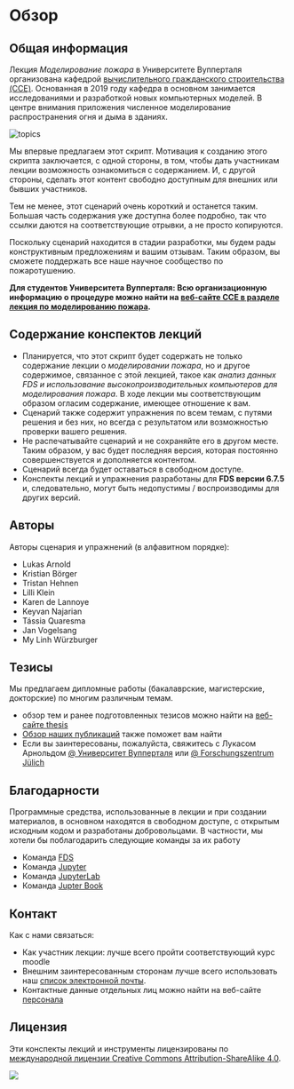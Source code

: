 # Обзор

## Общая информация

Лекция  *Моделирование пожара* в Университете Вупперталя организована кафедрой [вычислительного гражданского строительства (CCE)](https://cce.uni-wuppertal.de/). Основанная в 2019 году кафедра в основном занимается исследованиями и разработкой новых компьютерных моделей. В центре внимания приложения численное моделирование распространения огня и дыма в зданиях.

![topics](./figs/fire_banner.png)

Мы впервые предлагаем этот скрипт. Мотивация к созданию этого скрипта заключается, с одной стороны, в том, чтобы дать участникам лекции возможность ознакомиться с содержанием. И, с другой стороны, сделать этот контент свободно доступным для внешних или бывших участников.

Тем не менее, этот сценарий очень короткий и останется таким. Большая часть содержания уже доступна более подробно, так что ссылки даются на соответствующие отрывки, а не просто копируются.

Поскольку сценарий находится в стадии разработки, мы будем рады конструктивным предложениям и вашим отзывам. Таким образом, вы сможете поддержать все наше научное сообщество по пожаротушению.

**Для студентов Университета Вупперталя: Всю организационную информацию о процедуре можно найти на [веб-сайте CCE в разделе лекция по моделированию пожара](https://cce.uni-wuppertal.de/de/lehre/numerische-brandsimulationen.html).**

## Содержание конспектов лекций

* Планируется, что этот скрипт будет содержать не только содержание лекции о *моделировании пожара*, но и другое содержимое, связанное с этой лекцией, такое как *анализ данных FDS и использование высокопроизводительных компьютеров для моделирования пожара*. В ходе лекции мы соответствующим образом огласим содержание, имеющее отношение к вам.
* Сценарий также содержит упражнения по всем темам, с путями решения и без них, но всегда с результатом или возможностью проверки вашего решения.
* Не распечатывайте сценарий и не сохраняйте его в другом месте. Таким образом, у вас будет последняя версия, которая постоянно совершенствуется и дополняется контентом.
* Сценарий всегда будет оставаться в свободном доступе.
* Конспекты лекций и упражнения разработаны для **FDS версии 6.7.5** и, следовательно, могут быть недопустимы / воспроизводимы для других версий.

## Авторы

Авторы сценария и упражнений (в алфавитном порядке):

* Lukas Arnold
* Kristian Börger
* Tristan Hehnen
* Lilli Klein
* Karen de Lannoye
* Keyvan Najarian
* Tássia Quaresma
* Jan Vogelsang
* My Linh Würzburger


## Тезисы

Мы предлагаем дипломные работы (бакалаврские, магистерские, докторские) по многим различным темам.
* обзор тем и ранее подготовленных тезисов можно найти на [веб-сайте thesis](https://cce.uni-wuppertal.de/en/theses/)
* [Обзор наших публикаций](https://cce.uni-wuppertal.de/en/research/) также поможет вам найти
* Если вы заинтересованы, пожалуйста, свяжитесь с Лукасом Арнольдом [@ Университет Вупперталя](https://cce.uni-wuppertal.de/en/team/) или [@ Forschungszentrum Jülich](https://www.fz-juelich.de/ias/ias-7/EN/AboutUs/Staff/Current/Arnold_Lukas/main.html)

## Благодарности

Программные средства, использованные в лекции и при создании материалов, в основном находятся в свободном доступе, с открытым исходным кодом и разработаны добровольцами. В частности, мы хотели бы поблагодарить следующие команды за их работу

* Команда  [FDS](https://github.com/firemodels/fds)
* Команда  [Jupyter](https://github.com/jupyter/jupyter)
* Команда  [JupyterLab](https://github.com/jupyterlab)
* Команда  [Jupter Book](https://github.com/jupyter/jupyter-book)


## Контакт

Как с нами связаться:
* Как участник лекции: лучше всего пройти соответствующий курс moodle
* Внешним заинтересованным сторонам лучше всего использовать наш <a href="mailto:cce@lists.uni-wuppertal.de"> список электронной почты</a>.
* Контактные данные отдельных лиц можно найти на веб-сайте [персонала](https://cce.uni-wuppertal.de/en/team/)


## Лицензия

Эти конспекты лекций и инструменты лицензированы по
[международной лицензии Creative Commons Attribution-ShareAlike 4.0](http://creativecommons.org/licenses/by-sa/4.0/).

<img src='https://mirrors.creativecommons.org/presskit/buttons/88x31/svg/by-sa.svg' />
